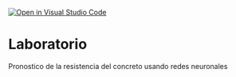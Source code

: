 [![Open in Visual Studio Code](https://classroom.github.com/assets/open-in-vscode-718a45dd9cf7e7f842a935f5ebbe5719a5e09af4491e668f4dbf3b35d5cca122.svg)](https://classroom.github.com/online_ide?assignment_repo_id=13029812&assignment_repo_type=AssignmentRepo)
# Laboratorio
Pronostico de la resistencia del concreto usando redes neuronales
